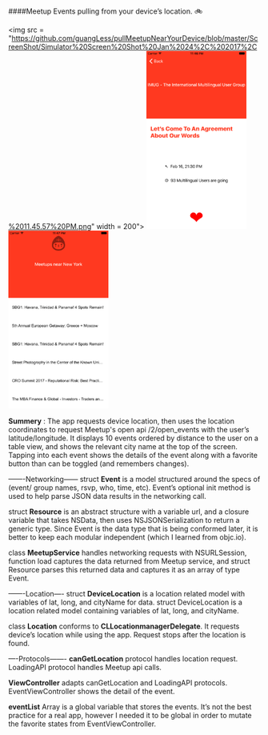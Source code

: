 ####Meetup Events pulling from your device’s location. :bike:

<img src = "https://github.com/guangLess/pullMeetupNearYourDevice/blob/master/ScreenShot/Simulator%20Screen%20Shot%20Jan%2024%2C%202017%2C%2011.45.57%20PM.png" width = 200">
<img src = "https://github.com/guangLess/pullMeetupNearYourDevice/blob/master/ScreenShot/Simulator%20Screen%20Shot%20Jan%2024%2C%202017%2C%2011.46.10%20PM.png" width = "200">
<img src = "https://github.com/guangLess/pullMeetupNearYourDevice/blob/master/ScreenShot/Simulator%20Screen%20Shot%20Jan%2024%2C%202017%2C%2011.47.51%20PM.png" width = "200">



**Summery** : The app requests device location, then uses the location coordinates to request Meetup's open api /2/open_events with the user’s latitude/longitude. It displays 10 events ordered by distance to the user on a table view, and shows the relevant city name at the top of the screen. Tapping into each event shows the details of the event along with a favorite button than can be toggled (and remembers changes).

——-Networking——
struct **Event** is a model structured around the specs of (event/ group names, rsvp, who, time, etc). Event’s optional init method is used to help parse JSON data results in the networking call. 

struct **Resource** is an abstract structure with a variable url, and a closure variable that takes NSData, then uses NSJSONSerialization to return a generic type. Since Event is the data type that is being conformed later, it is better to keep each modular independent (which I learned from objc.io). 

class **MeetupService** handles networking requests with NSURLSession, function load captures the data returned from Meetup service, and struct Resource parses this returned data and captures it as an array of type Event.

——-Location—-
struct **DeviceLocation** is a location related model with variables of lat, long, and cityName for data. struct DeviceLocation is a location related model containing variables of lat, long, and cityName. 

class **Location** conforms to **CLLocationmanagerDelegate**. It requests device’s location while using the app. Request stops after the location is found.

—-Protocols——-
**canGetLocation** protocol handles location request. LoadingAPI protocol handles Meetup api calls.

**ViewController** adapts canGetLocation and LoadingAPI protocols. EventViewController shows the detail of the event. 

**eventList** Array is a global variable that stores the events. It’s not the best practice for a real app, however I needed it to be global in order to mutate the favorite states from EventViewController.